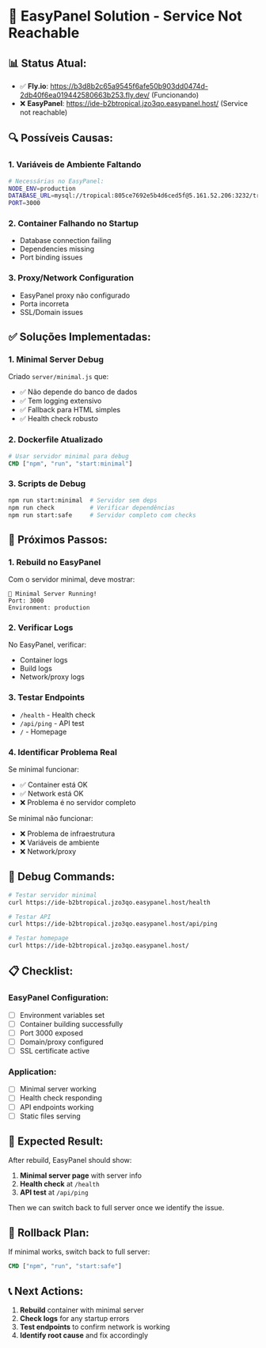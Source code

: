 # 🚨 EasyPanel Solution - Service Not Reachable

## 📊 Status Atual:
- ✅ **Fly.io**: https://b3d8b2c65a9545f6afe50b903dd0474d-2db40f6ea019442580663b253.fly.dev/ (Funcionando)
- ❌ **EasyPanel**: https://ide-b2btropical.jzo3qo.easypanel.host/ (Service not reachable)

## 🔍 Possíveis Causas:

### 1. **Variáveis de Ambiente Faltando**
```bash
# Necessárias no EasyPanel:
NODE_ENV=production
DATABASE_URL=mysql://tropical:805ce7692e5b4d6ced5f@5.161.52.206:3232/tropical
PORT=3000
```

### 2. **Container Falhando no Startup**
- Database connection failing
- Dependencies missing
- Port binding issues

### 3. **Proxy/Network Configuration**
- EasyPanel proxy não configurado
- Porta incorreta
- SSL/Domain issues

## ✅ Soluções Implementadas:

### 1. **Minimal Server Debug**
Criado `server/minimal.js` que:
- ✅ Não depende do banco de dados
- ✅ Tem logging extensivo  
- ✅ Fallback para HTML simples
- ✅ Health check robusto

### 2. **Dockerfile Atualizado**
```dockerfile
# Usar servidor minimal para debug
CMD ["npm", "run", "start:minimal"]
```

### 3. **Scripts de Debug**
```bash
npm run start:minimal  # Servidor sem deps
npm run check          # Verificar dependências  
npm run start:safe     # Servidor completo com checks
```

## 🚀 Próximos Passos:

### 1. **Rebuild no EasyPanel**
Com o servidor minimal, deve mostrar:
```
🎉 Minimal Server Running!
Port: 3000
Environment: production
```

### 2. **Verificar Logs**
No EasyPanel, verificar:
- Container logs
- Build logs  
- Network/proxy logs

### 3. **Testar Endpoints**
- `/health` - Health check
- `/api/ping` - API test
- `/` - Homepage

### 4. **Identificar Problema Real**
Se minimal funcionar:
- ✅ Container está OK
- ✅ Network está OK  
- ❌ Problema é no servidor completo

Se minimal não funcionar:
- ❌ Problema de infraestrutura
- ❌ Variáveis de ambiente
- ❌ Network/proxy

## 🔧 Debug Commands:

```bash
# Testar servidor minimal
curl https://ide-b2btropical.jzo3qo.easypanel.host/health

# Testar API
curl https://ide-b2btropical.jzo3qo.easypanel.host/api/ping

# Testar homepage
curl https://ide-b2btropical.jzo3qo.easypanel.host/
```

## 📋 Checklist:

### EasyPanel Configuration:
- [ ] Environment variables set
- [ ] Container building successfully  
- [ ] Port 3000 exposed
- [ ] Domain/proxy configured
- [ ] SSL certificate active

### Application:
- [ ] Minimal server working
- [ ] Health check responding
- [ ] API endpoints working
- [ ] Static files serving

## 🎯 Expected Result:

After rebuild, EasyPanel should show:
1. **Minimal server page** with server info
2. **Health check** at `/health`
3. **API test** at `/api/ping`

Then we can switch back to full server once we identify the issue.

## 🔄 Rollback Plan:

If minimal works, switch back to full server:
```dockerfile
CMD ["npm", "run", "start:safe"]
```

## 📞 Next Actions:

1. **Rebuild** container with minimal server
2. **Check logs** for any startup errors
3. **Test endpoints** to confirm network is working
4. **Identify root cause** and fix accordingly
